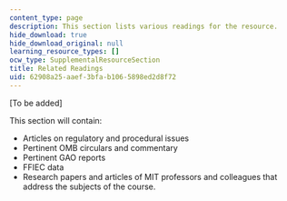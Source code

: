 ```yaml
---
content_type: page
description: This section lists various readings for the resource.
hide_download: true
hide_download_original: null
learning_resource_types: []
ocw_type: SupplementalResourceSection
title: Related Readings
uid: 62908a25-aaef-3bfa-b106-5898ed2d8f72
---
```


 \[To be added\]

This section will contain:

*   Articles on regulatory and procedural issues
*   Pertinent OMB circulars and commentary
*   Pertinent GAO reports
*   FFIEC data
*   Research papers and articles of MIT professors and colleagues that address the subjects of the course.